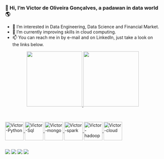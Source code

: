 ### 👋 Hi, I’m Victor de Oliveira Gonçalves, a padawan in data world 🌎

- 👀 I’m interested in Data Engineering, Data Science and Financial Market.
- 🌱 I’m currently improving skills in cloud computing.
- 📫 You can reach me in by e-mail and on LinkedIn, just take a look on the links below.

<div align="center">
  <a href="https://github.com/victorog17">
  <img height="180em" src="https://github-readme-stats.vercel.app/api?username=victorog17&show_icons=true&theme=radical&include_all_commits=true&count_private=true"/>
  <img height="180em" src="https://github-readme-stats.vercel.app/api/top-langs/?username=victorog17&layout=compact&langs_count=7&theme=radical"/>
</div>

##  
<div style="display: inline_block"><br>
 <img align="center" alt="Victor-Python" height="60" width="60" src="https://cdn.jsdelivr.net/gh/devicons/devicon/icons/python/python-original-wordmark.svg" />
 <img align="center" alt="Victor-Sql" height="60" width="60" src="https://cdn.jsdelivr.net/gh/devicons/devicon/icons/mysql/mysql-original-wordmark.svg" />
 <img align="center" alt="Victor-mongo" height="60" width="60" src="https://cdn.jsdelivr.net/gh/devicons/devicon/icons/mongodb/mongodb-original-wordmark.svg" />
 <img align="center" alt="Victor-spark" height="60" width="60" src="https://symbols.getvecta.com/stencil_74/35_apache-spark.91b7a417a5.svg" />
 <img align="center" alt="Victor-hadoop" height="60" width="60" src="https://symbols.getvecta.com/stencil_28/39_hdinsight.aab04dbe9b.svg" />
 <img align="center" alt="Victor-cloud" height="60" width="60" src="https://cdn.jsdelivr.net/gh/devicons/devicon/icons/googlecloud/googlecloud-original-wordmark.svg" />
</div>
  
##  
<div> 
  <a href = "mailto:victor.og17@gmail.com"><img src="https://img.shields.io/badge/Gmail-D14836?style=for-the-badge&logo=gmail&logoColor=white" target="_blank"></a>
  <a href="https://www.linkedin.com/in/victor-de-oliveira-goncalves/" target="_blank"><img src="https://img.shields.io/badge/-LinkedIn-%230077B5?style=for-the-badge&logo=linkedin&logoColor=white" target="_blank"></a>
  <a href="https://instagram.com/thevictor17" target="_blank"><img src="https://img.shields.io/badge/-Instagram-%23E4405F?style=for-the-badge&logo=instagram&logoColor=white" target="_blank"></a>
  <a href="https://victor-og17.medium.com/" target="_blank"><img src="https://img.shields.io/badge/Medium-12100E?style=for-the-badge&logo=medium&logoColor=white" target="_blank"></a>
  
  
<!---
victorog17/victorog17 is a ✨ special ✨ repository because its `README.md` (this file) appears on your GitHub profile.
You can click the Preview link to take a look at your changes.
--->

